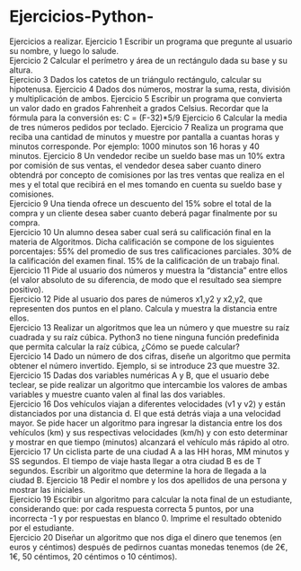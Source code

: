 # Ejercicios-Python-
Ejercicios a realizar. 
Ejercicio 1  Escribir un programa que pregunte al usuario su nombre, y luego lo salude.  
Ejercicio 2 Calcular el perímetro y área de un rectángulo dada su base y su altura.  
Ejercicio 3 Dados los catetos de un triángulo rectángulo, calcular su hipotenusa. 
Ejercicio 4 Dados dos números, mostrar la suma, resta, división y multiplicación de ambos. 
Ejercicio 5 Escribir un programa que convierta un valor dado en grados Fahrenheit a grados Celsius. Recordar que la fórmula para la conversión es:  C = (F-32)*5/9 
Ejercicio 6 Calcular la media de tres números pedidos por teclado. 
Ejercicio 7 Realiza un programa que reciba una cantidad de minutos y muestre por pantalla a cuantas horas y minutos corresponde. Por ejemplo: 1000 minutos son 16 horas y 40 minutos. 
Ejercicio 8 Un vendedor recibe un sueldo base mas un 10% extra por comisión de sus ventas, el vendedor desea saber cuanto dinero obtendrá por concepto de comisiones por las tres ventas que realiza en el mes y el total que recibirá en el mes tomando en cuenta su sueldo base y comisiones.  
Ejercicio 9 Una tienda ofrece un descuento del 15% sobre el total de la compra y un cliente desea saber cuanto deberá pagar finalmente por su compra.  
Ejercicio 10 Un alumno desea saber cual será su calificación final en la materia de Algoritmos. Dicha calificación se compone de los siguientes porcentajes:  55% del promedio de sus tres calificaciones parciales.  30% de la calificación del examen final.  15% de la calificación de un trabajo final. 
Ejercicio 11 Pide al usuario dos números y muestra la “distancia” entre ellos (el valor absoluto de su diferencia, de modo que el resultado sea siempre positivo).  
Ejercicio 12 Pide al usuario dos pares de números x1,y2 y x2,y2, que representen dos puntos en el plano. Calcula y muestra la distancia entre ellos.  
Ejercicio 13 Realizar un algoritmos que lea un número y que muestre su raíz cuadrada y su raíz cúbica. Python3 no tiene ninguna función predefinida que permita calcular la raíz cúbica, ¿Cómo se puede calcular?  
Ejercicio 14 Dado un número de dos cifras, diseñe un algoritmo que permita obtener el número invertido. Ejemplo, si se introduce 23 que muestre 32. 
Ejercicio 15 Dadas dos variables numéricas A y B, que el usuario debe teclear, se pide realizar un algoritmo que intercambie los valores de ambas variables y muestre cuanto valen al final las dos variables.  
Ejercicio 16 Dos vehículos viajan a diferentes velocidades (v1 y v2) y están distanciados por una distancia d. El que está detrás viaja a una velocidad mayor. Se pide hacer un algoritmo para ingresar la distancia entre los dos vehículos (km) y sus respectivas velocidades (km/h) y con esto determinar y mostrar en que tiempo (minutos) alcanzará el vehículo más rápido al otro. 
Ejercicio 17 Un ciclista parte de una ciudad A a las HH horas, MM minutos y SS segundos. El tiempo de viaje hasta llegar a otra ciudad B es de T segundos. Escribir un algoritmo que determine la hora de llegada a la ciudad B. 
Ejercicio 18 Pedir el nombre y los dos apellidos de una persona y mostrar las iniciales.  
Ejercicio 19 Escribir un algoritmo para calcular la nota final de un estudiante, considerando que: por cada respuesta correcta 5 puntos, por una incorrecta -1 y por respuestas en blanco 0. Imprime el resultado obtenido por el estudiante.  
Ejercicio 20 Diseñar un algoritmo que nos diga el dinero que tenemos (en euros y céntimos) después de pedirnos cuantas monedas tenemos (de 2€, 1€, 50 céntimos, 20 céntimos o 10 céntimos).
